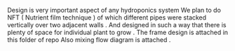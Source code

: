 Design is very important aspect of any hydroponics system 
We plan to do  NFT  ( Nutrient film technique )  of which different pipes were stacked vertically over two adjacent walls .
And designed in such a way that there is plenty of space for individual plant to grow .
The frame design is attached in this folder of repo 
Also mixing flow diagram is attached .
